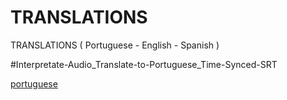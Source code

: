 # TRANSLATIONS
TRANSLATIONS ( Portuguese - English - Spanish )

#Interpretate-Audio_Translate-to-Portuguese_Time-Synced-SRT

[portuguese](https://github.com/RubenGavidia/TRANSLATIONS/blob/main/Interpretate-Audio_Translate-to-Portuguese_Time-Synced-SRT.png?raw=true)
